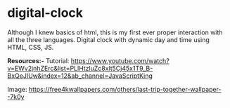 # digital-clock
Although I knew basics of html, this is my first ever proper interaction with all the three languages.
Digital clock with dynamic day and time using HTML, CSS, JS.

**Resources:-**
Tutorial: https://www.youtube.com/watch?v=EWv2jnhZErc&list=PLlHtzluZc8xlt5Cj45x1T9_B-BxQeJIUw&index=12&ab_channel=JavaScriptKing

Image: https://free4kwallpapers.com/others/last-trip-together-wallpaper--7k0y
